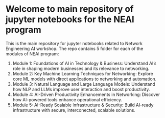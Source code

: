 # **Welcome to main repository of jupyter notebooks for the NEAI program**

This is the main repository for jupyter notebooks related to Network Engineering AI workshop.
The repo contains 5 folder for each of the modules of NEAI program:

1. Module 1: Foundations of AI in Technology & Business: Understand AI’s role in shaping modern businesses and its relevance to networking.
2. Module 2: Key Machine Learning Techniques for Networking: Explore core ML models with direct applications to networking and automation.
3. Module 3: Natural Language and Large Language Models: Understand how NLP and LLMs improve user interaction and boost productivity.
4. Module 4: AI-Driven Productivity Enhancements in Networking: Discover how AI-powered tools enhance operational efficiency.
5. Module 5: AI-Ready Scalable Infrastructure & Security: Build AI-ready infrastructure with secure, interconected, scalable solutions.

